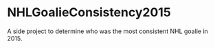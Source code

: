 # NHLGoalieConsistency2015
A side project to determine who was the most consistent NHL goalie in 2015.
